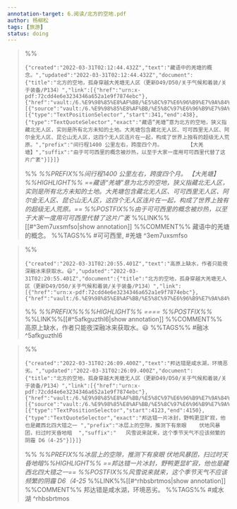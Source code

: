 ```yaml
---
annotation-target: 6.阅读/北方的空地.pdf
author: 杨柳松
tags: [旅游]
status: doing
---
```



>%%
>```annotation-json
>{"created":"2022-03-31T02:12:44.432Z","text":"藏语中的羌塘的概念。","updated":"2022-03-31T02:12:44.432Z","document":{"title":"北方的空地，孤身穿越大羌塘无人区（更新D49/D50/关于气候和着装/关于装备/P134）","link":[{"href":"urn:x-pdf:72cdd4e6e3234346a652a1e9f7874ebc"},{"href":"vault:/6.%E9%98%85%E8%AF%BB/%E5%8C%97%E6%96%B9%E7%9A%84%E7%A9%BA%E5%9C%B0.pdf"}],"documentFingerprint":"72cdd4e6e3234346a652a1e9f7874ebc"},"uri":"vault:/6.%E9%98%85%E8%AF%BB/%E5%8C%97%E6%96%B9%E7%9A%84%E7%A9%BA%E5%9C%B0.pdf","target":[{"source":"vault:/6.%E9%98%85%E8%AF%BB/%E5%8C%97%E6%96%B9%E7%9A%84%E7%A9%BA%E5%9C%B0.pdf","selector":[{"type":"TextPositionSelector","start":341,"end":438},{"type":"TextQuoteSelector","exact":"藏语“羌塘”意为北方的空地，狭义指藏北无人区，实则是所有北方未知的土地。大羌塘包含藏北无人区、可可西里无人区、阿尔金无人区、昆仑山无人区，这四个无人区连片在一起，构成了世界上独有的超级无人荒原。","prefix":"间行程1400 公里左右，跨度四个月。        【大羌塘】","suffix":"由于可可西里的概念被炒热，以至于大家一度用可可西里代替了这片广袤"}]}]}
>```
>%%
>*%%PREFIX%%间行程1400 公里左右，跨度四个月。        【大羌塘】%%HIGHLIGHT%% ==藏语“羌塘”意为北方的空地，狭义指藏北无人区，实则是所有北方未知的土地。大羌塘包含藏北无人区、可可西里无人区、阿尔金无人区、昆仑山无人区，这四个无人区连片在一起，构成了世界上独有的超级无人荒原。== %%POSTFIX%%由于可可西里的概念被炒热，以至于大家一度用可可西里代替了这片广袤*
>%%LINK%%[[#^3em7uxsmfso|show annotation]]
>%%COMMENT%%
>藏语中的羌塘的概念。
>%%TAGS%%
>#可可西里, #羌塘
^3em7uxsmfso


>%%
>```annotation-json
>{"created":"2022-03-31T02:20:55.401Z","text":"高原上缺水，作者只能夜深融冰来获取水。😃","updated":"2022-03-31T02:20:55.401Z","document":{"title":"北方的空地，孤身穿越大羌塘无人区（更新D49/D50/关于气候和着装/关于装备/P134）","link":[{"href":"urn:x-pdf:72cdd4e6e3234346a652a1e9f7874ebc"},{"href":"vault:/6.%E9%98%85%E8%AF%BB/%E5%8C%97%E6%96%B9%E7%9A%84%E7%A9%BA%E5%9C%B0.pdf"}],"documentFingerprint":"72cdd4e6e3234346a652a1e9f7874ebc"},"uri":"vault:/6.%E9%98%85%E8%AF%BB/%E5%8C%97%E6%96%B9%E7%9A%84%E7%A9%BA%E5%9C%B0.pdf"}
>```
>%%
>*%%PREFIX%%%%HIGHLIGHT%% ==== %%POSTFIX%%*
>%%LINK%%[[#^5afkguzthl6|show annotation]]
>%%COMMENT%%
>高原上缺水，作者只能夜深融冰来获取水。😃
>%%TAGS%%
>#融冰
^5afkguzthl6


>%%
>```annotation-json
>{"created":"2022-03-31T02:26:09.400Z","text":"邦达错是咸水湖，环境恶劣。","updated":"2022-03-31T02:26:09.400Z","document":{"title":"北方的空地，孤身穿越大羌塘无人区（更新D49/D50/关于气候和着装/关于装备/P134）","link":[{"href":"urn:x-pdf:72cdd4e6e3234346a652a1e9f7874ebc"},{"href":"vault:/6.%E9%98%85%E8%AF%BB/%E5%8C%97%E6%96%B9%E7%9A%84%E7%A9%BA%E5%9C%B0.pdf"}],"documentFingerprint":"72cdd4e6e3234346a652a1e9f7874ebc"},"uri":"vault:/6.%E9%98%85%E8%AF%BB/%E5%8C%97%E6%96%B9%E7%9A%84%E7%A9%BA%E5%9C%B0.pdf","target":[{"source":"vault:/6.%E9%98%85%E8%AF%BB/%E5%8C%97%E6%96%B9%E7%9A%84%E7%A9%BA%E5%9C%B0.pdf","selector":[{"type":"TextPositionSelector","start":4123,"end":4150},{"type":"TextQuoteSelector","exact":"邦达错一片冰封，野鸭更显旷寂，他也是藏西北四大错之一 ","prefix":"冰层上的空隙，推测下有泉眼    伏地风暴团，扫过时天昏地暗  ","suffix":"   风雪说来就来，这个季节天气不应该频繁的阴霾 D6（4-25"}]}]}
>```
>%%
>*%%PREFIX%%冰层上的空隙，推测下有泉眼    伏地风暴团，扫过时天昏地暗%%HIGHLIGHT%% ==邦达错一片冰封，野鸭更显旷寂，他也是藏西北四大错之一== %%POSTFIX%%风雪说来就来，这个季节天气不应该频繁的阴霾 D6（4-25*
>%%LINK%%[[#^rhbsbrtmos|show annotation]]
>%%COMMENT%%
>邦达错是咸水湖，环境恶劣。
>%%TAGS%%
>#咸水湖
^rhbsbrtmos

